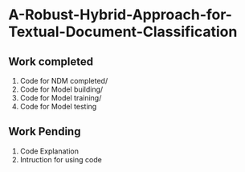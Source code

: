 # A-Robust-Hybrid-Approach-for-Textual-Document-Classification


## Work completed 
1. Code for NDM completed/
2. Code for Model building/
3. Code for Model training/
4. Code for Model testing


## Work Pending
1. Code Explanation
2. Intruction for using code
